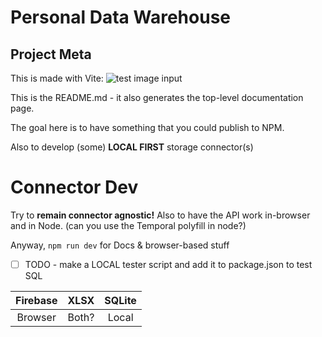 # Personal Data Warehouse

## Project Meta

This is made with Vite: ![test image input](/vite.svg)

This is the README.md - it also generates the top-level documentation page.

The goal here is to have something that you could publish to NPM.

Also to develop (some) **LOCAL FIRST** storage connector(s)

# Connector Dev

Try to **remain connector agnostic!** Also to have the API work in-browser and in Node.
(can you use the Temporal polyfill in node?)

Anyway, `npm run dev` for Docs & browser-based stuff

- [ ] TODO - make a LOCAL tester script and add it to package.json to test SQL

|Firebase|XLSX|SQLite|
|:-:|:-:|:-:|
|Browser|Both?|Local|